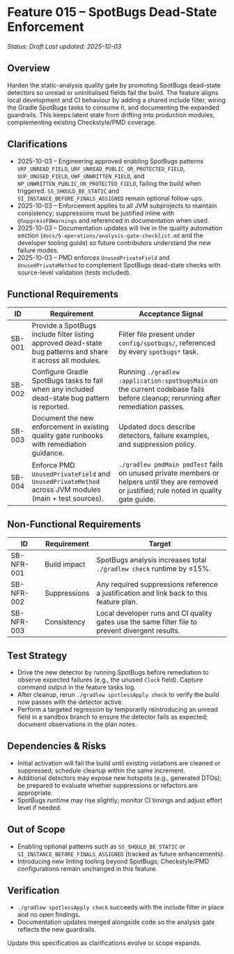 # Feature 015 – SpotBugs Dead-State Enforcement

_Status: Draft_
_Last updated: 2025-10-03_

## Overview
Harden the static-analysis quality gate by promoting SpotBugs dead-state detectors so unread or uninitialised fields fail the build. The feature aligns local development and CI behaviour by adding a shared include filter, wiring the Gradle SpotBugs tasks to consume it, and documenting the expanded guardrails. This keeps latent state from drifting into production modules, complementing existing Checkstyle/PMD coverage.

## Clarifications
- 2025-10-03 – Engineering approved enabling SpotBugs patterns `URF_UNREAD_FIELD`, `URF_UNREAD_PUBLIC_OR_PROTECTED_FIELD`, `UUF_UNUSED_FIELD`, `UWF_UNWRITTEN_FIELD`, and `NP_UNWRITTEN_PUBLIC_OR_PROTECTED_FIELD`, failing the build when triggered. `SS_SHOULD_BE_STATIC` and `SI_INSTANCE_BEFORE_FINALS_ASSIGNED` remain optional follow-ups.
- 2025-10-03 – Enforcement applies to all JVM subprojects to maintain consistency; suppressions must be justified inline with `@SuppressFBWarnings` and referenced in documentation when used.
- 2025-10-03 – Documentation updates will live in the quality automation section (`docs/5-operations/analysis-gate-checklist.md` and the developer tooling guide) so future contributors understand the new failure modes.
- 2025-10-03 – PMD enforces `UnusedPrivateField` and `UnusedPrivateMethod` to complement SpotBugs dead-state checks with source-level validation (tests included).

## Functional Requirements
| ID | Requirement | Acceptance Signal |
|----|-------------|-------------------|
| SB-001 | Provide a SpotBugs include filter listing approved dead-state bug patterns and share it across all modules. | Filter file present under `config/spotbugs/`, referenced by every `spotbugs*` task. |
| SB-002 | Configure Gradle SpotBugs tasks to fail when any included dead-state bug pattern is reported. | Running `./gradlew :application:spotbugsMain` on the current codebase fails before cleanup; rerunning after remediation passes. |
| SB-003 | Document the new enforcement in existing quality gate runbooks with remediation guidance. | Updated docs describe detectors, failure examples, and suppression policy. |
| SB-004 | Enforce PMD `UnusedPrivateField` and `UnusedPrivateMethod` across JVM modules (main + test sources). | `./gradlew pmdMain pmdTest` fails on unused private members or helpers until they are removed or justified; rule noted in quality gate guide. |

## Non-Functional Requirements
| ID | Requirement | Target |
|----|-------------|--------|
| SB-NFR-001 | Build impact | SpotBugs analysis increases total `./gradlew check` runtime by ≤15%. |
| SB-NFR-002 | Suppressions | Any required suppressions reference a justification and link back to this feature plan. |
| SB-NFR-003 | Consistency | Local developer runs and CI quality gates use the same filter file to prevent divergent results. |

## Test Strategy
- Drive the new detector by running SpotBugs before remediation to observe expected failures (e.g., the unused `Clock` field). Capture command output in the feature tasks log.
- After cleanup, rerun `./gradlew spotlessApply check` to verify the build now passes with the detector active.
- Perform a targeted regression by temporarily reintroducing an unread field in a sandbox branch to ensure the detector fails as expected; document observations in the plan notes.

## Dependencies & Risks
- Initial activation will fail the build until existing violations are cleaned or suppressed; schedule cleanup within the same increment.
- Additional detectors may expose new hotspots (e.g., generated DTOs); be prepared to evaluate whether suppressions or refactors are appropriate.
- SpotBugs runtime may rise slightly; monitor CI timings and adjust effort level if needed.

## Out of Scope
- Enabling optional patterns such as `SS_SHOULD_BE_STATIC` or `SI_INSTANCE_BEFORE_FINALS_ASSIGNED` (tracked as future enhancements).
- Introducing new linting tooling beyond SpotBugs; Checkstyle/PMD configurations remain unchanged in this feature.

## Verification
- `./gradlew spotlessApply check` succeeds with the include filter in place and no open findings.
- Documentation updates merged alongside code so the analysis gate reflects the new guardrails.

Update this specification as clarifications evolve or scope expands.
